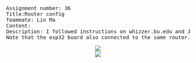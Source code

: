 <pre>
Assignment number: 36
Title:Router config
Teammate: Lin Ma
Content:
Description: I followed instructions on whizzer.bu.edu and James' advice. 
Note that the esp32 board also connected to the same router.
</pre>
<center><img src="https://github.com/BU-EC444/Liang-Biyao/blob/master/skills/4/router/Screen%20Shot%202018-10-18%20at%2013.39.30.png" /></center>
<center><img src="https://github.com/BU-EC444/Liang-Biyao/blob/master/skills/4/router/Screen%20Shot%202018-10-18%20at%2013.58.41.png" /></center>

